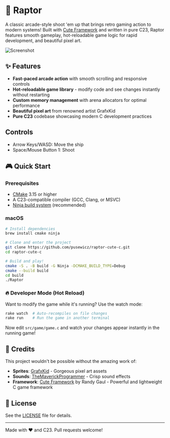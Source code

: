 # 🚀 Raptor

A classic arcade-style shoot 'em up that brings retro gaming action to modern systems! Built with [Cute Framework](https://github.com/RandyGaul/cute_framework) and written in pure C23, Raptor features smooth gameplay, hot-reloadable game logic for rapid development, and beautiful pixel art.

![Screenshot](./assets/screenshot.gif)

## ✨ Features

- **Fast-paced arcade action** with smooth scrolling and responsive controls
- **Hot-reloadable game library** - modify code and see changes instantly without restarting
- **Custom memory management** with arena allocators for optimal performance
- **Beautiful pixel art** from renowned artist GrafxKid
- **Pure C23** codebase showcasing modern C development practices

## Controls

- Arrow Keys/WASD: Move the ship
- Space/Mouse Button 1: Shoot

## 🎮 Quick Start

### Prerequisites

- [CMake](https://cmake.org/) 3.15 or higher
- A C23-compatible compiler (GCC, Clang, or MSVC)
- [Ninja build system](https://ninja-build.org/) (recommended)

### macOS

```sh
# Install dependencies
brew install cmake ninja

# Clone and enter the project
git clone https://github.com/pusewicz/raptor-cute-c.git
cd raptor-cute-c

# Build and play!
cmake -S . -B build -G Ninja -DCMAKE_BUILD_TYPE=Debug
cmake --build build
cd build
./Raptor
```

### 🔥 Developer Mode (Hot Reload)

Want to modify the game while it's running? Use the watch mode:

```sh
rake watch  # Auto-recompiles on file changes
rake run    # Run the game in another terminal
```

Now edit `src/game/game.c` and watch your changes appear instantly in the running game!

## 🙏 Credits

This project wouldn't be possible without the amazing work of:

- **Sprites**: [GrafxKid](https://grafxkid.itch.io) - Gorgeous pixel art assets
- **Sounds**: [TheMaverickProgrammer](https://github.com/TheMaverickProgrammer) - Crisp sound effects
- **Framework**: [Cute Framework](https://github.com/RandyGaul/cute_framework) by Randy Gaul - Powerful and lightweight C game framework

## 📝 License

See the [LICENSE](LICENSE) file for details.

---

Made with ❤️ and C23. Pull requests welcome!

